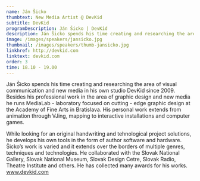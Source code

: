 ```yaml
---
name: Ján Šicko
thumbtext: New Media Artist @ DevKid
subtitle: DevKid
programDescription: Ján Šicko | DevKid
description: Ján Šicko spends his time creating and researching the area of visual communication and new media in his own studio DevKid since 2009. Besides his professional work in the area of graphic design and new media he runs MediaLab - a laboratory focused on cutting-edge graphic design at the Academy of Fine Arts in Bratislava. His personal work extends from animation through VJing, mapping to interactive installations and computer games.
image: /images/speakers/jansicko.jpg
thumbnail: /images/speakers/thumb-jansicko.jpg
linkhref: http://devkid.com
linktext: devkid.com
order: 3
time: 18.10 - 19.00
---
```


Ján Šicko spends his time creating and researching the area of visual communication and new media in his own studio DevKid since 2009. Besides his professional work in the area of graphic design and new media he runs MediaLab - laboratory focused on cutting - edge graphic design at the Academy of Fine Arts in Bratislava. His personal work extends from animation through VJing, mapping to interactive installations and computer games. 

While looking for an original handwriting and tehnological project solutions, he develops his own tools in the form of author software and hardware. Šicko’s work is varied and it extends over the borders of multiple genres, techniques and technologies. He collaborated with the Slovak National Gallery, Slovak National Museum, Slovak Design Cetre, Slovak Radio, Theatre Institute and others. He has collected many awards for his works.
www.devkid.com
